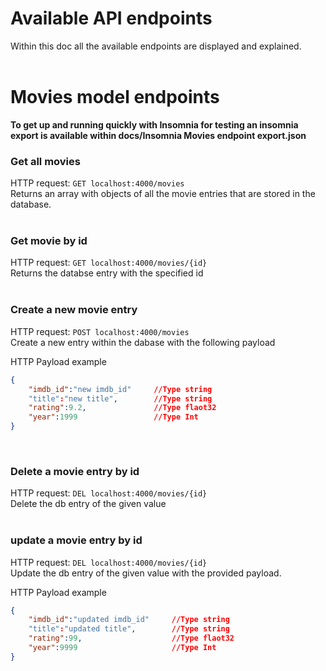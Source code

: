 # Available API endpoints
Within this doc all the available endpoints are displayed and explained.
<br />
<br />

# Movies model endpoints
**To get up and running quickly with Insomnia for testing an insomnia export is available within docs/Insomnia Movies endpoint export.json**

### Get all movies
HTTP request: ```GET localhost:4000/movies```<br>
Returns an array with objects of all the movie entries that are stored in the database.
<br><br>

### Get movie by id
HTTP request: ```GET localhost:4000/movies/{id}```<br>
Returns the databse entry with the specified id
<br><br>

### Create a new movie entry
HTTP request: ```POST localhost:4000/movies``` <br>
Create a new entry within the dabase with the following payload

HTTP Payload example
```json
{
	"imdb_id":"new imdb_id"     //Type string
	"title":"new title",        //Type string
	"rating":9.2,               //Type flaot32
	"year":1999                 //Type Int
}
```
<br>

### Delete a movie entry by id
HTTP request: ```DEL localhost:4000/movies/{id}```<br>
Delete the db entry of the given value
<br><br>

### update a movie entry by id
HTTP request: ```DEL localhost:4000/movies/{id}```<br>
Update the db entry of the given value with the provided payload.

HTTP Payload example
```json
{
	"imdb_id":"updated imdb_id"     //Type string
	"title":"updated title",        //Type string
	"rating":99,               		//Type flaot32
	"year":9999                 	//Type Int
}
```
